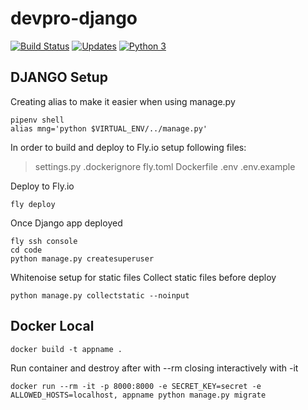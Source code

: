 # devpro-django
[![Build Status](https://app.travis-ci.com/mauriciodoerr/devpro-django.svg?branch=develop)](https://app.travis-ci.com/mauriciodoerr/devpro-django)
[![Updates](https://pyup.io/repos/github/mauriciodoerr/devpro-django/shield.svg)](https://pyup.io/repos/github/mauriciodoerr/devpro-django/)
[![Python 3](https://pyup.io/repos/github/mauriciodoerr/devpro-django/python-3-shield.svg)](https://pyup.io/repos/github/mauriciodoerr/devpro-django/)

## DJANGO Setup
Creating alias to make it easier when using manage.py
```console
pipenv shell
alias mng='python $VIRTUAL_ENV/../manage.py'
```

In order to build and deploy to Fly.io setup following files:
> settings.py
> .dockerignore
> fly.toml
> Dockerfile
> .env
> .env.example

Deploy to Fly.io
```console
fly deploy
```

Once Django app deployed
```console
fly ssh console
cd code
python manage.py createsuperuser
```

Whitenoise setup for static files
Collect static files before deploy
```console
python manage.py collectstatic --noinput
```

## Docker Local
```console
docker build -t appname .
```

Run container and destroy after with --rm closing interactively with -it
```console
docker run --rm -it -p 8000:8000 -e SECRET_KEY=secret -e ALLOWED_HOSTS=localhost, appname python manage.py migrate
```
